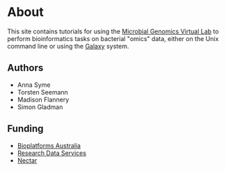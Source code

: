 # About

This site contains tutorials for using the 
[Microbial Genomics Virtual Lab](http:/genome.edu.au/) to perform bioinformatics
tasks on bacterial "omics" data, either on the Unix command line or using
the [Galaxy](http://galaxyproject.org/) system.

## Authors

* Anna Syme
* Torsten Seemann
* Madison Flannery
* Simon Gladman

## Funding

* [Bioplatforms Australia](http://www.bioplatforms.com/antibiotic-resistant-pathogens/)
* [Research Data Services](http://omics.data.edu.au/)
* [Nectar](http://www.nectar.org.au/)

